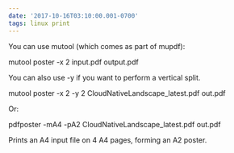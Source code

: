 ```yaml
---
date: '2017-10-16T03:10:00.001-0700'
tags: linux print
---
```


You can use mutool (which comes as part of mupdf):

 mutool poster -x 2 input.pdf output.pdf

You can also use -y if you want to perform a vertical split.


 mutool poster -x 2 -y 2 CloudNativeLandscape_latest.pdf out.pdf

Or:

 pdfposter -mA4 -pA2 CloudNativeLandscape_latest.pdf out.pdf

 Prints an A4 input file on 4 A4 pages, forming an A2 poster.
